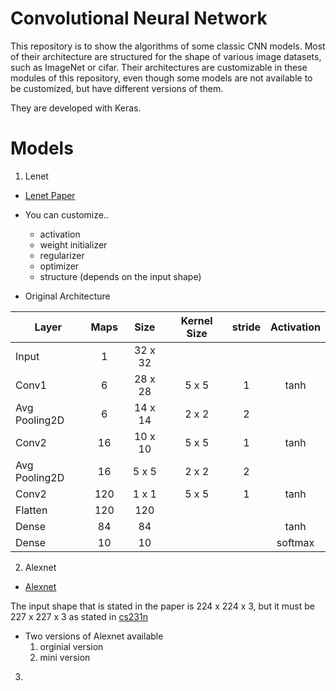 # Convolutional Neural Network

This repository is to show the algorithms of some classic CNN models. Most of their architecture are structured for the shape of various image datasets, such as ImageNet or cifar. 
Their architectures are customizable in these modules of this repository, even though some models are not available to be customized, but have different versions of them. 

They are developed with Keras. 

# Models

1. Lenet
* [Lenet Paper](http://yann.lecun.com/exdb/publis/pdf/lecun-01a.pdf)

* You can customize..
    - activation
    - weight initializer
    - regularizer
    - optimizer
    - structure (depends on the input shape)
    
* Original Architecture

|Layer           |Maps   |Size   |Kernel Size|stride |Activation|
|----------------|:-----:|:-----:|:---------:|:-----:|:--------:|
|Input           |1      |32 x 32|           |       |          |
|Conv1           |6      |28 x 28|5 x 5      |1      |tanh      |
|Avg Pooling2D   |6      |14 x 14|2 x 2      |2      |          |
|Conv2           |16     |10 x 10|5 x 5      |1      |tanh      |
|Avg Pooling2D   |16     |5 x 5  |2 x 2      |2      |          |
|Conv2           |120    |1 x 1  |5 x 5      |1      |tanh      |
|Flatten         |120    |120    |           |       |          |
|Dense           |84     |84     |           |       |tanh      |
|Dense           |10     |10     |           |       |softmax   |


2. Alexnet
* [Alexnet](https://papers.nips.cc/paper/4824-imagenet-classification-with-deep-convolutional-neural-networks.pdf)

The input shape that is stated in the paper is 224 x 224 x 3, but it must be 227 x 227 x 3 as stated in [cs231n](https://cs231n.github.io/convolutional-networks/)

* Two versions of Alexnet available
    1. orginial version
    2. mini version
        

3. 